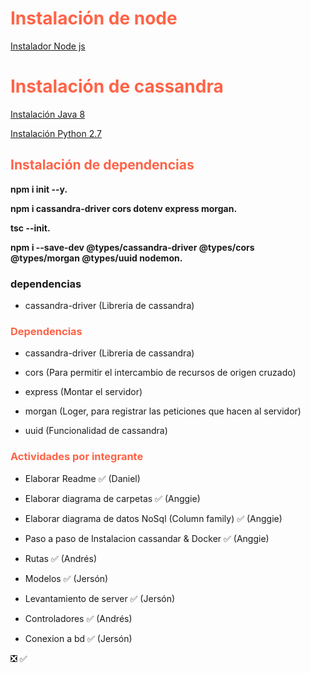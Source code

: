 
<h1 style="color:tomato">Instalación de node</h1>

[Instalador Node js](https://nodejs.org/es/download/)

<h1 style="color:tomato">Instalación de cassandra</h1>

[Instalación Java 8](https://www.java.com/es/download/ie_manual.jsp)

[Instalación Python 2.7](https://www.python.org/download/releases/2.7/)

<h2 style="color:tomato">Instalación de dependencias</h2>

**npm i init --y.**

**npm i cassandra-driver cors dotenv express morgan.**

**tsc --init.**

**npm i --save-dev @types/cassandra-driver @types/cors @types/morgan @types/uuid  nodemon.**

### dependencias

- cassandra-driver (Libreria de cassandra)

<h3 style="color:tomato">Dependencias</h3>

- cassandra-driver (Libreria de cassandra)

- cors (Para permitir el intercambio de recursos de origen cruzado)

- express (Montar el servidor)

- morgan (Loger, para registrar las peticiones que hacen al servidor)

- uuid (Funcionalidad de cassandra)


<h3 style="color:tomato">Actividades por integrante</h3>

- Elaborar Readme &#x2705; (Daniel)

- Elaborar diagrama de carpetas &#x2705; (Anggie)

- Elaborar diagrama de datos NoSql (Column family) &#x2705; (Anggie)

- Paso a paso de Instalacion cassandar & Docker &#x2705; (Anggie)

- Rutas  &#x2705; (Andrés)
	
- Modelos  &#x2705; (Jersón)

- Levantamiento de server &#x2705; (Jersón)

- Controladores &#x2705; (Andrés)

- Conexion a bd &#x2705; (Jersón)

	
&#10062;
&#x2705;




